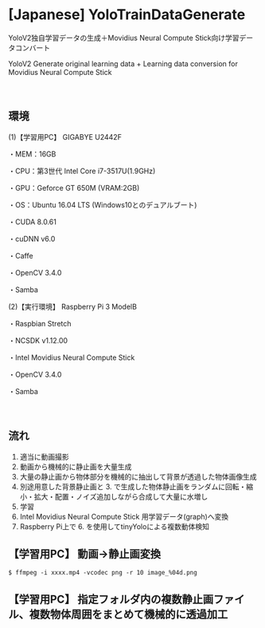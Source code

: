 # [Japanese] YoloTrainDataGenerate
YoloV2独自学習データの生成＋Movidius Neural Compute Stick向け学習データコンバート

YoloV2 Generate original learning data + Learning data conversion for Movidius Neural Compute Stick

　
## 環境
(1)【学習用PC】 GIGABYE U2442F

  ・MEM：16GB

  ・CPU：第3世代 Intel Core i7-3517U(1.9GHz)

  ・GPU：Geforce GT 650M (VRAM:2GB)

  ・OS：Ubuntu 16.04 LTS (Windows10とのデュアルブート)

  ・CUDA 8.0.61

  ・cuDNN v6.0

  ・Caffe

  ・OpenCV 3.4.0

  ・Samba

(2)【実行環境】 Raspberry Pi 3 ModelB

  ・Raspbian Stretch

  ・NCSDK v1.12.00

  ・Intel Movidius Neural Compute Stick

  ・OpenCV 3.4.0

  ・Samba

　
## 流れ
  1. 適当に動画撮影
  2. 動画から機械的に静止画を大量生成
  3. 大量の静止画から物体部分を機械的に抽出して背景が透過した物体画像生成
  4. 別途用意した背景静止画と 3. で生成した物体静止画をランダムに回転・縮小・拡大・配置・ノイズ追加しながら合成して大量に水増し
  5. 学習
  6. Intel Movidius Neural Compute Stick 用学習データ(graph)へ変換
  7. Raspberry Pi上で 6. を使用してtinyYoloによる複数動体検知

 
## 【学習用PC】 動画→静止画変換

`$ ffmpeg -i xxxx.mp4 -vcodec png -r 10 image_%04d.png`

## 【学習用PC】 指定フォルダ内の複数静止画ファイル、複数物体周囲をまとめて機械的に透過加工




